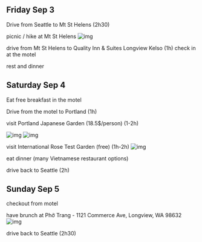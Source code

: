 ## Friday Sep 3

Drive from Seattle to Mt St Helens (2h30)

picnic / hike at Mt St Helens
![img](https://s3-us-west-2.amazonaws.com/uw-s3-cdn/wp-content/uploads/sites/6/2016/11/04145352/mount-st-helens-1721558_960_720_pixabay.jpg)

drive from Mt St Helens to Quality Inn & Suites Longview Kelso (1h)
check in at the motel

rest and dinner

## Saturday Sep 4

Eat free breakfast in the motel

Drive from the motel to Portland (1h)

visit Portland Japanese Garden (18.5$/person) (1-2h)

![img]([https://southsoundseniors.org/wp-content/uploads/2019/03/japanese-garden-koi-pond1-1200x750.jpg](https://www.koin.com/wp-content/uploads/sites/10/2020/06/japanese-garden-waterfall.jpg))
![img](https://blog.architizer.com/wp-content/uploads/metalocus_portland_kengo-kuma_village-cultural-village_garden-house-bruce-forster_17-1024x683.jpg)

visit International Rose Test Garden (free) (1h-2h)
![img](https://media.cntraveler.com/photos/5c019bf28acb3b6fd9b86b9f/16:9/w_2560%2Cc_limit/CW0C97.jpg)

eat dinner (many Vietnamese restaurant options)

drive back to Seattle (2h)

## Sunday Sep 5

checkout from motel

have brunch at Phở Trang - 1121 Commerce Ave, Longview, WA 98632
![img](https://cdn.usarestaurants.info/assets/uploads/11e76853b07807da2b7ba923807ed17d_-united-states-washington-cowlitz-county-longview-pho-trang-og-vietnamese-360-353-3913htm.jpg)

drive back to Seattle (2h30)
